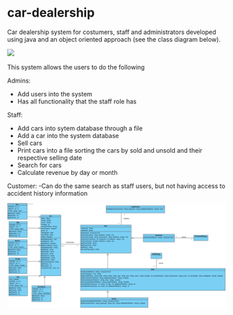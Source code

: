 # car-dealership
Car dealership system for costumers, staff and administrators developed using java and an object oriented approach (see the class diagram below).

![](GIFcarDealership.gif)

This system allows the users to do the following

Admins:
- Add users into the system
- Has all functionality that the staff role has

Staff:
- Add cars into sytem database through a file
- Add a car into the system database
- Sell cars
- Print cars into a file sorting the cars by sold and unsold and their respective selling date
- Search for cars
- Calculate revenue by day or month

Customer:
-Can do the same search as staff users, but not having access to accident history information

![Class Diagram](classDiagram.jpg)
